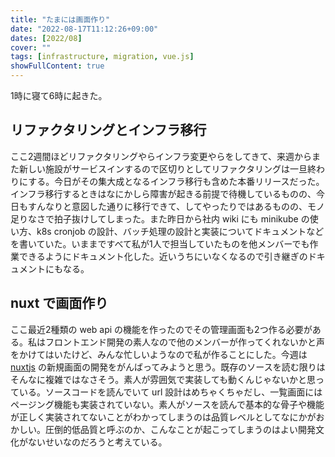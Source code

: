 ```yaml
---
title: "たまには画面作り"
date: "2022-08-17T11:12:26+09:00"
dates: [2022/08]
cover: ""
tags: [infrastructure, migration, vue.js]
showFullContent: true
---
```


1時に寝て6時に起きた。

## リファクタリングとインフラ移行

ここ2週間ほどリファクタリングやらインフラ変更やらをしてきて、来週からまた新しい施設がサービスインするので区切りとしてリファクタリングは一旦終わりにする。今日がその集大成となるインフラ移行も含めた本番リリースだった。インフラ移行するときはなにかしら障害が起きる前提で待機しているものの、今日もすんなりと意図した通りに移行できて、してやったりではあるものの、モノ足りなさで拍子抜けしてしまった。また昨日から社内 wiki にも minikube の使い方、k8s cronjob の設計、バッチ処理の設計と実装についてドキュメントなどを書いていた。いままですべて私が1人で担当していたものを他メンバーでも作業できるようにドキュメント化した。近いうちにいなくなるので引き継ぎのドキュメントにもなる。

## nuxt で画面作り

ここ最近2種類の web api の機能を作ったのでその管理画面も2つ作る必要がある。私はフロントエンド開発の素人なので他のメンバーが作ってくれないかと声をかけてはいたけど、みんな忙しいようなので私が作ることにした。今週は [nuxtjs](https://nuxtjs.org/ja/) の新規画面の開発をがんばってみようと思う。既存のソースを読む限りはそんなに複雑ではなさそう。素人が雰囲気で実装しても動くんじゃないかと思っている。ソースコードを読んでいて url 設計はめちゃくちゃだし、一覧画面にはページング機能も実装されていない。素人がソースを読んで基本的な骨子や機能が正しく実装されてないことがわかってしまうのは品質レベルとしてなにかがおかしい。圧倒的低品質と呼ぶのか、こんなことが起こってしまうのはよい開発文化がないせいなのだろうと考えている。

